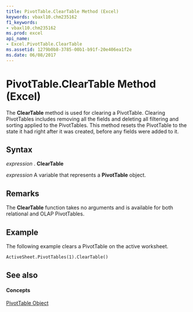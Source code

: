 ```yaml
---
title: PivotTable.ClearTable Method (Excel)
keywords: vbaxl10.chm235162
f1_keywords:
- vbaxl10.chm235162
ms.prod: excel
api_name:
- Excel.PivotTable.ClearTable
ms.assetid: 1279b0b8-3785-00b1-b91f-20e406ea1f2e
ms.date: 06/08/2017
---
```



# PivotTable.ClearTable Method (Excel)

The **ClearTable** method is used for clearing a PivotTable. Clearing PivotTables includes removing all the fields and deleting all filtering and sorting applied to the PivotTables. This method resets the PivotTable to the state it had right after it was created, before any fields were added to it.


## Syntax

 _expression_ . **ClearTable**

 _expression_ A variable that represents a **PivotTable** object.


## Remarks

The **ClearTable** function takes no arguments and is available for both relational and OLAP PivotTables.


## Example

The following example clears a PivotTable on the active worksheet.


```vb
ActiveSheet.PivotTables(1).ClearTable()
```


## See also


#### Concepts


[PivotTable Object](pivottable-object-excel.md)

